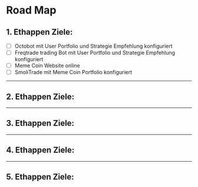 # Road Map

## 1. Ethappen Ziele:
- [ ] Octobot mit User Portfolio und Strategie Empfehlung konfiguriert
- [ ] Freqtrade trading Bot mit User Portfolio und Strategie Empfehlung konfiguriert
- [ ] Meme Coin Website online
- [ ] SmoliTrade mit Meme Coin Portfolio konfiguriert
___

## 2. Ethappen Ziele:

___

## 3. Ethappen Ziele:

___

## 4. Ethappen Ziele:

___

## 5. Ethappen Ziele:
